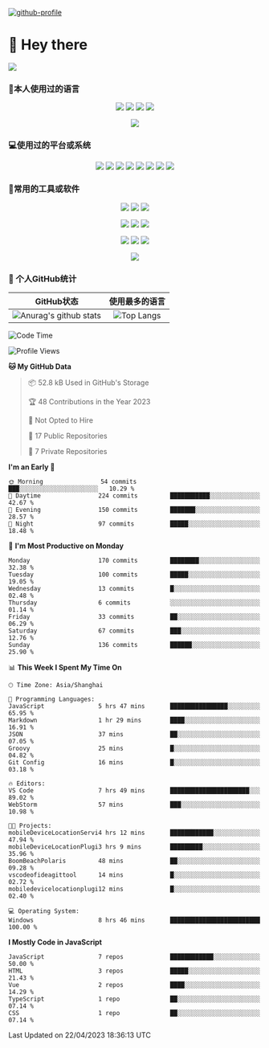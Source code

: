 [![github-profile](https://files.catbox.moe/y2j7f9.svg)](https://www.calligrapher.ai/)

# 👋 Hey there

![](https://count.getloli.com/get/@mijaclan?theme=rule34)


### 🧐本人使用过的语言

<p align="center">
	<img src="https://img.shields.io/badge/GO-1.15-00acd7?logo=Go&logoColor=00acd7"/>
	<img src="https://img.shields.io/badge/Java-8-e0161a?logo=Java&logoColor=e0161a"/>
	<img src="https://img.shields.io/badge/JavaScript-es6-efd81d?logo=JavaScript&logoColor=efd81d"/>
	<img src="https://img.shields.io/badge/Python-3.9-326c9c?logo=Python&logoColor=326c9c"/>
</p>
<p align="center">
    <img src="https://img.shields.io/badge/Shell-1.0-3e484a?logo=GNU%20Bash&logoColor=ffffff"/>
</p>

### 💻使用过的平台或系统

<p align="center">
<img src="https://img.shields.io/badge/Android--0?style=social&logo=Android&logoColor=3DDC84"/>
<img src="https://img.shields.io/badge/ios--0?style=social&logo=ios&logoColor=C0C0C0"/>
<img src="https://img.shields.io/badge/HarmonyOS--0?style=social&logo=HarmonyOS&logoColor=000001"/>
<img src="https://img.shields.io/badge/Windows10--0?style=social&logo=Windows&logoColor=0078D6"/>
<img src="https://img.shields.io/badge/macOS--0?style=social&logo=macOS&logoColor=e7e7e7"/>
<img src="https://img.shields.io/badge/Centos8--0?style=social&logo=Centos&logoColor=262577"/>
<img src="https://img.shields.io/badge/Ubuntu--0?style=social&logo=Ubuntu&logoColor=E95420"/>
<img src="https://img.shields.io/badge/Kali--0?style=social&logo=Kali%20Linux&logoColor=E95420"/>
</p>
<p align="center">

</p>

### 🔧常用的工具或软件

<p align="center">
<img src="https://img.shields.io/badge/Androidstudio-安卓开发-3DDC84?style=flat-square&logo=Android%20Studio&labelColor=ffffff&logoColor=3DDC84"/>
<img src="https://img.shields.io/badge/WebStorm-Vue&React开发-07c3f2?style=flat-square&logo=WebStorm&labelColor=ffffff&logoColor=000000"/>
<img src="https://img.shields.io/badge/PyCharm-Python开发-21d789?style=flat-square&logo=PyCharm&labelColor=ffffff&logoColor=000000"/>
</p>
<p align="center">
<img src="https://img.shields.io/badge/VsCode-软件开发-007ACC?style=flat-square&logo=Visual%20Studio%20Code&labelColor=ffffff&logoColor=007ACC"/>
<img src="https://img.shields.io/badge/MySQL-结构型数据库-4479A1?style=flat-square&logo=MySQL&labelColor=ffffff&logoColor=4479A1"/>
<img src="https://img.shields.io/badge/MongoDB-文档型数据库-47A248?style=flat-square&logo=MongoDB&labelColor=ffffff&logoColor=47A248"/>
</p>

<p align="center">
<img src="https://img.shields.io/badge/Chrome-浏览器-4285F4?style=flat-square&logo=Google%20Chrome&labelColor=ffffff&logoColor=4285F4"/>
<img src="https://img.shields.io/badge/Firefox-浏览器-20123A?style=flat-square&logo=Firefox%20Firefox&labelColor=ffffff&logoColor=20123A"/>
<img src="https://img.shields.io/badge/Edge-浏览器-0078D7?style=flat-square&logo=Microsoft%20Edge&labelColor=ffffff&logoColor=0078D7"/>
</p>

<p align="center">

<img src="https://img.shields.io/badge/Photoshop-P图工具-31A8FF?style=flat-square&logo=Adobe%20Photoshop&labelColor=ffffff&logoColor=31A8FF"/>

</p>


### 🥳 个人GitHub统计

|                          GitHub状态                          |                        使用最多的语言                        |
| :----------------------------------------------------------: | :----------------------------------------------------------: |
| ![Anurag's github stats](https://github-readme-stats.vercel.app/api?username=mijaclan) | ![Top Langs](https://github-readme-stats.vercel.app/api/top-langs/?username=mijaclan&&hide=tsql) |


<!--START_SECTION:waka-->
![Code Time](http://img.shields.io/badge/Code%20Time-669%20hrs%206%20mins-blue)

![Profile Views](http://img.shields.io/badge/Profile%20Views-14-blue)

**🐱 My GitHub Data** 

> 📦 52.8 kB Used in GitHub's Storage 
 > 
> 🏆 48 Contributions in the Year 2023
 > 
> 🚫 Not Opted to Hire
 > 
> 📜 17 Public Repositories 
 > 
> 🔑 7 Private Repositories 
 > 
**I'm an Early 🐤** 

```text
🌞 Morning                54 commits          ███░░░░░░░░░░░░░░░░░░░░░░   10.29 % 
🌆 Daytime                224 commits         ███████████░░░░░░░░░░░░░░   42.67 % 
🌃 Evening                150 commits         ███████░░░░░░░░░░░░░░░░░░   28.57 % 
🌙 Night                  97 commits          █████░░░░░░░░░░░░░░░░░░░░   18.48 % 
```
📅 **I'm Most Productive on Monday** 

```text
Monday                   170 commits         ████████░░░░░░░░░░░░░░░░░   32.38 % 
Tuesday                  100 commits         █████░░░░░░░░░░░░░░░░░░░░   19.05 % 
Wednesday                13 commits          █░░░░░░░░░░░░░░░░░░░░░░░░   02.48 % 
Thursday                 6 commits           ░░░░░░░░░░░░░░░░░░░░░░░░░   01.14 % 
Friday                   33 commits          ██░░░░░░░░░░░░░░░░░░░░░░░   06.29 % 
Saturday                 67 commits          ███░░░░░░░░░░░░░░░░░░░░░░   12.76 % 
Sunday                   136 commits         ██████░░░░░░░░░░░░░░░░░░░   25.90 % 
```


📊 **This Week I Spent My Time On** 

```text
🕑︎ Time Zone: Asia/Shanghai

💬 Programming Languages: 
JavaScript               5 hrs 47 mins       ████████████████░░░░░░░░░   65.95 % 
Markdown                 1 hr 29 mins        ████░░░░░░░░░░░░░░░░░░░░░   16.91 % 
JSON                     37 mins             ██░░░░░░░░░░░░░░░░░░░░░░░   07.05 % 
Groovy                   25 mins             █░░░░░░░░░░░░░░░░░░░░░░░░   04.82 % 
Git Config               16 mins             █░░░░░░░░░░░░░░░░░░░░░░░░   03.18 % 

🔥 Editors: 
VS Code                  7 hrs 49 mins       ██████████████████████░░░   89.02 % 
WebStorm                 57 mins             ███░░░░░░░░░░░░░░░░░░░░░░   10.98 % 

🐱‍💻 Projects: 
mobileDeviceLocationServi4 hrs 12 mins       ████████████░░░░░░░░░░░░░   47.94 % 
mobileDeviceLocationPlugi3 hrs 9 mins        █████████░░░░░░░░░░░░░░░░   35.96 % 
BoomBeachPolaris         48 mins             ██░░░░░░░░░░░░░░░░░░░░░░░   09.28 % 
vscodeofideagittool      14 mins             █░░░░░░░░░░░░░░░░░░░░░░░░   02.72 % 
mobiledevicelocationplugi12 mins             █░░░░░░░░░░░░░░░░░░░░░░░░   02.40 % 

💻 Operating System: 
Windows                  8 hrs 46 mins       █████████████████████████   100.00 % 
```

**I Mostly Code in JavaScript** 

```text
JavaScript               7 repos             ████████████░░░░░░░░░░░░░   50.00 % 
HTML                     3 repos             █████░░░░░░░░░░░░░░░░░░░░   21.43 % 
Vue                      2 repos             ████░░░░░░░░░░░░░░░░░░░░░   14.29 % 
TypeScript               1 repo              ██░░░░░░░░░░░░░░░░░░░░░░░   07.14 % 
CSS                      1 repo              ██░░░░░░░░░░░░░░░░░░░░░░░   07.14 % 
```




 Last Updated on 22/04/2023 18:36:13 UTC
<!--END_SECTION:waka-->

